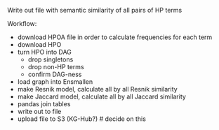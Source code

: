 Write out file with semantic similarity of all pairs of HP terms

Workflow:
- download HPOA file in order to calculate frequencies for each term
- download HPO
- turn HPO into DAG
    - drop singletons
    - drop non-HP terms
    - confirm DAG-ness
- load graph into Ensmallen
- make Resnik model, calculate all by all Resnik similarity
- make Jaccard model, calculate all by all Jaccard similarity
- pandas join tables
- write out to file
- upload file to S3 (KG-Hub?) # decide on this